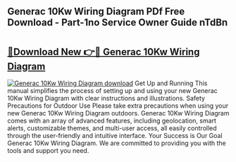 ## Generac 10Kw Wiring Diagram PDf Free Download - Part-1no Service Owner Guide nTdBn

# <h2><a href="http://dfjm4o.blite.top/?on=Generac+10Kw+Wiring+Diagram">🔗Download New 👉🔴 Generac 10Kw Wiring Diagram</a></h2>

[![Generac 10Kw Wiring Diagram download](https://i.imgur.com/lujVjoI.png)](http://dfjm4o.blite.top/?on=Generac+10Kw+Wiring+Diagram)
Get Up and Running This manual simplifies the process of setting up and using your new Generac 10Kw Wiring Diagram with clear instructions and illustrations. Safety Precautions for Outdoor Use Please take extra precautions when using your new Generac 10Kw Wiring Diagram outdoors. Generac 10Kw Wiring Diagram comes with an array of advanced features, including geolocation, smart alerts, customizable themes, and multi-user access, all easily controlled through the user-friendly and intuitive interface. Your Success is Our Goal Generac 10Kw Wiring Diagram. We are committed to providing you with the tools and support you need.
